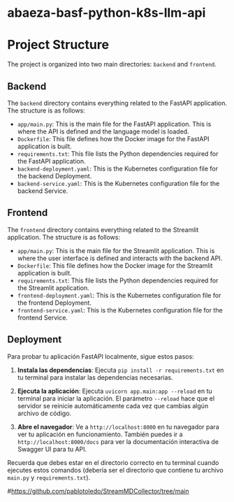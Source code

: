 # abaeza-basf-python-k8s-llm-api
# Project Structure

The project is organized into two main directories: `backend` and `frontend`.

## Backend

The `backend` directory contains everything related to the FastAPI application. The structure is as follows:

- `app/main.py`: This is the main file for the FastAPI application. This is where the API is defined and the language model is loaded.
- `Dockerfile`: This file defines how the Docker image for the FastAPI application is built.
- `requirements.txt`: This file lists the Python dependencies required for the FastAPI application.
- `backend-deployment.yaml`: This is the Kubernetes configuration file for the backend Deployment.
- `backend-service.yaml`: This is the Kubernetes configuration file for the backend Service.

## Frontend

The `frontend` directory contains everything related to the Streamlit application. The structure is as follows:

- `app/main.py`: This is the main file for the Streamlit application. This is where the user interface is defined and interacts with the backend API.
- `Dockerfile`: This file defines how the Docker image for the Streamlit application is built.
- `requirements.txt`: This file lists the Python dependencies required for the Streamlit application.
- `frontend-deployment.yaml`: This is the Kubernetes configuration file for the frontend Deployment.
- `frontend-service.yaml`: This is the Kubernetes configuration file for the frontend Service.

## Deployment


Para probar tu aplicación FastAPI localmente, sigue estos pasos:

1. **Instala las dependencias**: Ejecuta `pip install -r requirements.txt` en tu terminal para instalar las dependencias necesarias.

2. **Ejecuta la aplicación**: Ejecuta `uvicorn app.main:app --reload` en tu terminal para iniciar la aplicación. El parámetro `--reload` hace que el servidor se reinicie automáticamente cada vez que cambias algún archivo de código.

3. **Abre el navegador**: Ve a `http://localhost:8000` en tu navegador para ver tu aplicación en funcionamiento. También puedes ir a `http://localhost:8000/docs` para ver la documentación interactiva de Swagger UI para tu API.

Recuerda que debes estar en el directorio correcto en tu terminal cuando ejecutes estos comandos (debería ser el directorio que contiene tu archivo `main.py` y `requirements.txt`).




#https://github.com/pablotoledo/StreamMDCollector/tree/main
